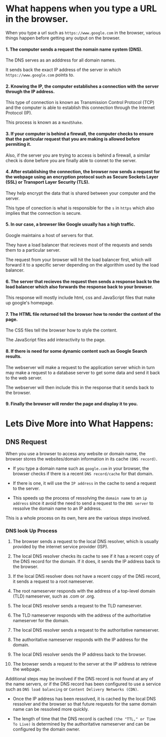 #  What happens when you type a URL in the browser.

When you type a url such as `https://www.google.com` in the browser, various things happen before getting any output on the browser. 

#### 1. The computer sends a request the nomain name system (DNS).

The DNS serves as an adddress for all domain names.

It sends back the exact IP address of the server in which `https://www.google.com` points to.

#### 2. Knowing the IP, the computer establishes a connection with the server through the IP address. 

This type of connection is known as Transmission Control Protocol (TCP) and the computer is able to establish this connection through the Internet Protocol (IP).

This process is known as a `HandShake`.

#### 3. If your computer is behind a firewall, the computer checks to ensure that the particular request that you are making is allowed before permiting it. 

Also, if the server you are trying to access is behind a firewall, a similar check is done before you are finally able to connet to the server. 

#### 4. After establishing the connection, the browser now sends a request for the webpage using an encryption protocol such as Secure Sockets Layer (SSL) or Transport Layer Security (TLS).

They help encrypt the data that is shared between your computer and the server. 

This type of conection is what is responsible for the `s` in `https` which also implies that the connection is secure. 

#### 5. In our case, a browser like Google usually has a high traffic. 

Google maintains a host of servers for that. 

They have a load balancer that recieves most of the requests and sends them to a particular server. 

The request from your browser will hit the load balancer first, which will forward it to a specific server depending on the algorithim used by the load balancer. 

#### 6. The server that recieves the request then sends a response back to the load balancer which also forwards the response back to your browser. 

This response will mostly include html, css and JavaScript files that make up google's homepage. 

#### 7. The HTML file returned tell the browser how to render the content of the page.

The CSS files tell the browser how to style the content. 

The JavaScript files add interactivity to the page. 

#### 8. If there is need for some dynamic content such as Google Search results.

The webserver will make a request to the application server which in turn may make a request to a database server to get some data and send it back to the web server. 

The webserver will then include this in the response that it sends back to the browser. 

#### 9. Finally the browser will render the page and display it to you. 

# Lets Dive More into What Happens: 

## DNS Request

When you use a browser to access any website or domain name, the browser stores the websites/domain information in its cache `(DNS record)`.

- If you type a domain name such as `google.com` in your browser, the browser checks if there is a recent `DNS record/cache` for that domain. 

- If there is one, it will use the `IP address` in the cache to send a request to the server. 

- This speeds up the process of ressolving the `domain name` to an `ip address` since it avoid the need to send a request to the `DNS server` to ressolve the domain name to an IP address.

This is a whole process on its own, here are the various steps involved. 

### DNS look Up Process

1. The browser sends a request to the local DNS resolver, which is usually provided by the internet service provider (ISP).

2. The local DNS resolver checks its cache to see if it has a recent copy of the DNS record for the domain. If it does, it sends the IP address back to the browser.

3. If the local DNS resolver does not have a recent copy of the DNS record, it sends a request to a root nameserver.

4. The root nameserver responds with the address of a top-level domain (TLD) nameserver, such as .com or .org.

5. The local DNS resolver sends a request to the TLD nameserver.

6. The TLD nameserver responds with the address of the authoritative nameserver for the domain.

7. The local DNS resolver sends a request to the authoritative nameserver.

8. The authoritative nameserver responds with the IP address for the domain.

9. The local DNS resolver sends the IP address back to the browser.

10. The browser sends a request to the server at the IP address to retrieve the webpage.

Additional steps may be involved if the DNS record is not found at any of the name servers, or if the DNS record has been configured to use a service such as `DNS load balancing` or `Content Delivery Networks (CDN)`.

- Once the IP address has been ressolved, it is cached by the local DNS ressolver and the browser so that future requests for the same domain name can be ressolved more quickly. 

- The length of time that the DNS record is cached `(the "TTL," or Time To Live)` is determined by the authoritative nameserver and can be configured by the domain owner.




